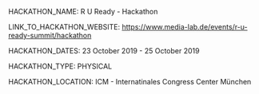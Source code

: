 HACKATHON_NAME: R U Ready - Hackathon

LINK_TO_HACKATHON_WEBSITE: https://www.media-lab.de/events/r-u-ready-summit/hackathon

HACKATHON_DATES: 23 October 2019 - 25 October 2019

HACKATHON_TYPE: PHYSICAL

HACKATHON_LOCATION: ICM - Internatinales Congress Center München
